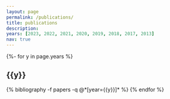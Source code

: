 ```yaml
---
layout: page
permalink: /publications/
title: publications
description: 
years: [2023, 2022, 2021, 2020, 2019, 2018, 2017, 2013]
nav: true
---
```

<!-- _pages/publications.md -->
<div class="publications">

{%- for y in page.years %}
  <h2 class="year">{{y}}</h2>
  {% bibliography -f papers -q @*[year={{y}}]* %}
{% endfor %}

</div>
